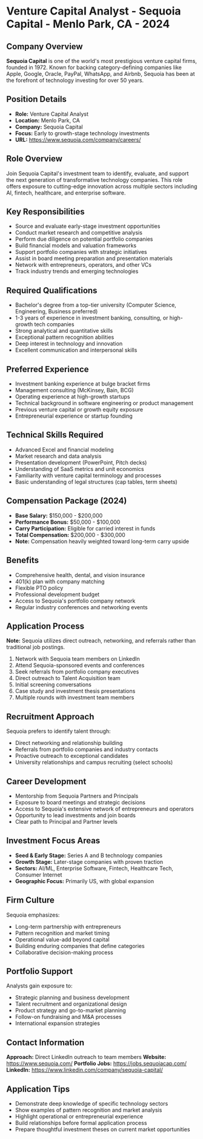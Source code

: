# Venture Capital Analyst - Sequoia Capital - Menlo Park, CA - 2024

## Company Overview
**Sequoia Capital** is one of the world's most prestigious venture capital firms, founded in 1972. Known for backing category-defining companies like Apple, Google, Oracle, PayPal, WhatsApp, and Airbnb, Sequoia has been at the forefront of technology investing for over 50 years.

## Position Details
- **Role:** Venture Capital Analyst
- **Location:** Menlo Park, CA
- **Company:** Sequoia Capital
- **Focus:** Early to growth-stage technology investments
- **URL:** https://www.sequoia.com/company/careers/

## Role Overview
Join Sequoia Capital's investment team to identify, evaluate, and support the next generation of transformative technology companies. This role offers exposure to cutting-edge innovation across multiple sectors including AI, fintech, healthcare, and enterprise software.

## Key Responsibilities
- Source and evaluate early-stage investment opportunities
- Conduct market research and competitive analysis
- Perform due diligence on potential portfolio companies
- Build financial models and valuation frameworks
- Support portfolio companies with strategic initiatives
- Assist in board meeting preparation and presentation materials
- Network with entrepreneurs, operators, and other VCs
- Track industry trends and emerging technologies

## Required Qualifications
- Bachelor's degree from a top-tier university (Computer Science, Engineering, Business preferred)
- 1-3 years of experience in investment banking, consulting, or high-growth tech companies
- Strong analytical and quantitative skills
- Exceptional pattern recognition abilities
- Deep interest in technology and innovation
- Excellent communication and interpersonal skills

## Preferred Experience
- Investment banking experience at bulge bracket firms
- Management consulting (McKinsey, Bain, BCG)
- Operating experience at high-growth startups
- Technical background in software engineering or product management
- Previous venture capital or growth equity exposure
- Entrepreneurial experience or startup founding

## Technical Skills Required
- Advanced Excel and financial modeling
- Market research and data analysis
- Presentation development (PowerPoint, Pitch decks)
- Understanding of SaaS metrics and unit economics
- Familiarity with venture capital terminology and processes
- Basic understanding of legal structures (cap tables, term sheets)

## Compensation Package (2024)
- **Base Salary:** $150,000 - $200,000
- **Performance Bonus:** $50,000 - $100,000
- **Carry Participation:** Eligible for carried interest in funds
- **Total Compensation:** $200,000 - $300,000
- **Note:** Compensation heavily weighted toward long-term carry upside

## Benefits
- Comprehensive health, dental, and vision insurance
- 401(k) plan with company matching
- Flexible PTO policy
- Professional development budget
- Access to Sequoia's portfolio company network
- Regular industry conferences and networking events

## Application Process
**Note:** Sequoia utilizes direct outreach, networking, and referrals rather than traditional job postings.

1. Network with Sequoia team members on LinkedIn
2. Attend Sequoia-sponsored events and conferences
3. Seek referrals from portfolio company executives
4. Direct outreach to Talent Acquisition team
5. Initial screening conversations
6. Case study and investment thesis presentations
7. Multiple rounds with investment team members

## Recruitment Approach
Sequoia prefers to identify talent through:
- Direct networking and relationship building
- Referrals from portfolio companies and industry contacts
- Proactive outreach to exceptional candidates
- University relationships and campus recruiting (select schools)

## Career Development
- Mentorship from Sequoia Partners and Principals
- Exposure to board meetings and strategic decisions
- Access to Sequoia's extensive network of entrepreneurs and operators
- Opportunity to lead investments and join boards
- Clear path to Principal and Partner levels

## Investment Focus Areas
- **Seed & Early Stage:** Series A and B technology companies
- **Growth Stage:** Later-stage companies with proven traction
- **Sectors:** AI/ML, Enterprise Software, Fintech, Healthcare Tech, Consumer Internet
- **Geographic Focus:** Primarily US, with global expansion

## Firm Culture
Sequoia emphasizes:
- Long-term partnership with entrepreneurs
- Pattern recognition and market timing
- Operational value-add beyond capital
- Building enduring companies that define categories
- Collaborative decision-making process

## Portfolio Support
Analysts gain exposure to:
- Strategic planning and business development
- Talent recruitment and organizational design
- Product strategy and go-to-market planning
- Follow-on fundraising and M&A processes
- International expansion strategies

## Contact Information
**Approach:** Direct LinkedIn outreach to team members
**Website:** https://www.sequoia.com/
**Portfolio Jobs:** https://jobs.sequoiacap.com/
**LinkedIn:** https://www.linkedin.com/company/sequoia-capital/

## Application Tips
- Demonstrate deep knowledge of specific technology sectors
- Show examples of pattern recognition and market analysis
- Highlight operational or entrepreneurial experience
- Build relationships before formal application process
- Prepare thoughtful investment theses on current market opportunities